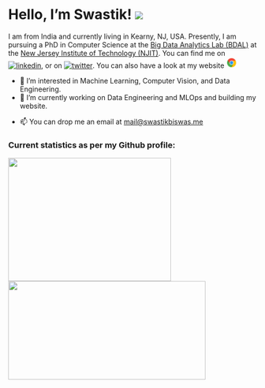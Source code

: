 # Hello, I’m Swastik! <img src="https://raw.githubusercontent.com/MartinHeinz/MartinHeinz/master/wave.gif" width="30px">

I am from India and currently living in Kearny, NJ, USA. Presently, I am pursuing a PhD in Computer Science at the [Big Data Analytics Lab (BDAL)](https://centers.njit.edu/bdal/node/62/) at the [New Jersey Institute of Technology (NJIT)](https://www.njit.edu/). You can find me on <a href="https://www.linkedin.com/in/swastikbiswas/"><img alt="linkedin" src="https://image.flaticon.com/icons/png/512/124/124011.png" width="22" height="22"></a>, or on <a href="https://twitter.com/swastik_biswas/"><img alt="twitter" src="https://www.iconpacks.net/icons/1/free-icon-twitter-135.png" width="22" height="22"></a>. You can also have a look at my website <a href="https://www.swastikbiswas.me/"><img alt="webpage" src="https://raw.githubusercontent.com/Swastik1993/Swastik1993/main/chrome.gif" width="22" height="22"></a>


- 👀 I’m interested in Machine Learning, Computer Vision, and Data Engineering.
- 🌱 I’m currently working on Data Engineering and MLOps and building my website.
<!--- - 💞️ I’m looking to collaborate on Cloud deployments and exciting ideas to work on. --->
- 📫 You can drop me an email at mail@swastikbiswas.me


### Current statistics as per my Github profile:
<a href="https://github.com/Swastik1993/github-readme-stats">
  <img align="center" src="https://github-readme-stats.vercel.app/api/top-langs/?username=Swastik1993&exclude_repo=node-web,nodejs-ex,Swastik1993.github.io&layout=compact&show_icons=true&theme=vision-friendly-dark" width="330" height="250"/>
</a>
<a href="https://github.com/anuraghazra/convoychat">
  <img align="center" src="https://github-readme-stats.vercel.app/api?username=Swastik1993&show_icons=true&theme=vision-friendly-dark" width="400" height="200"/>
</a>

<!---
Swastik1993/Swastik1993 is a ✨ special ✨ repository because its `README.md` (this file) appears on your GitHub profile.
You can click the Preview link to take a look at your changes.
--->

